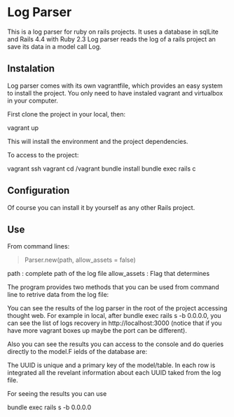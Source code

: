 # Log Parser

This is a log parser for ruby on rails  projects. It uses a database in sqlLite and Rails 4.4 with Ruby 2.3
Log parser reads the log of a rails project an save its data in a model call Log. 

##   Instalation

Log parser comes with its own vagrantfile, which provides an easy system to install the project. You only need to have instaled vagrant and virtualbox in your computer.

First clone the project in your local, then:

vagrant up

This will install the environment and the project dependencies.

To access to the project:

vagrant ssh
vagrant 
cd /vagrant
bundle install
bundle exec rails c

## Configuration

Of course you can install it by yourself as any other Rails project.

## Use

From command lines:

>Parser.new(path, allow_assets = false)

path : complete path of the log file
allow_assets : Flag that determines



The program provides two methods that you can be used from command line to retrive data from the log file:




You can see the results of the log parser in the root of the project accessing thought web. For example in local, after bundle exec rails s -b 0.0.0.0, you can see the list of logs recovery in http://localhost:3000 (notice that if you have more vagrant boxes up maybe the port can be different).

Also you can see the results you can access to the console and do queries directly to the model.F ields of the database are:

The UUID is unique and a primary key of the model/table. In each row is integrated all the revelant information about each UUID taked from the log file.



For seeing the results you can use 

bundle exec rails s -b 0.0.0.0
